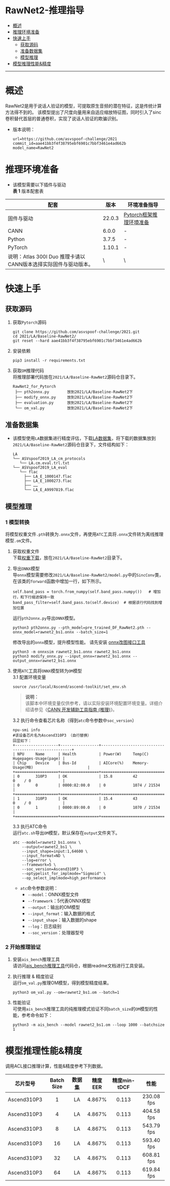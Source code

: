 # RawNet2-推理指导

- [概述](#概述)
- [推理环境准备](#推理环境准备)
- [快速上手](#快速上手)
  - [获取源码](#获取源码)
  - [准备数据集](#准备数据集)
  - [模型推理](#模型推理)
- [模型推理性能&精度](#模型推理性能&精度)

******


# 概述
RawNet2是用于说话人验证的模型，可提取原生音频的潜在特征，这是传统计算方法得不到的。
该模型提出了尺度向量用来自适应缩放特征图，同时引入了sinc卷积替代首层的普通卷积，实现了说话人验证的欺骗识别。

- 版本说明：
  ```
  url=https://github.com/asvspoof-challenge/2021
  commit_id=aae41bb3f4f38795ebf6901c7bbf3461e4ad662b
  model_name=RawNet2
  ```

# 推理环境准备
- 该模型需要以下插件与驱动  
  **表 1**  版本配套表

| 配套                                                     | 版本     | 环境准备指导                                                 |
| ------------------------------------------------------- |--------| ------------------------------------------------------------ |
| 固件与驱动                                                | 22.0.3 | [Pytorch框架推理环境准备](https://www.hiascend.com/document/detail/zh/ModelZoo/pytorchframework/pies) |
| CANN                                                    | 6.0.0  | -                                                            |
| Python                                                  | 3.7.5  | -                                                            |
| PyTorch                                                 | 1.10.1 | -                                                            |
| 说明：Atlas 300I Duo 推理卡请以CANN版本选择实际固件与驱动版本。 | \      | \                                                            |


# 快速上手

## 获取源码

1. 获取`Pytorch`源码  
   ```
   git clone https://github.com/asvspoof-challenge/2021.git
   cd 2021/LA/Baseline-RawNet2/
   git reset --hard aae41bb3f4f38795ebf6901c7bbf3461e4ad662b
   ```
   
2. 安装依赖  
   ```
   pip3 install -r requirements.txt
   ```
   

3. 获取`OM`推理代码  
   将推理部署代码放在`2021/LA/Baseline-RawNet2`源码仓目录下。
   ```
   RawNet2_for_Pytorch
    ├── pth2onnx.py        放到2021/LA/Baseline-RawNet2下
    ├── modify_onnx.py     放到2021/LA/Baseline-RawNet2下
    ├── evaluation.py      放到2021/LA/Baseline-RawNet2下
    └── om_val.py          放到2021/LA/Baseline-RawNet2下
   ```   


## 准备数据集
- 该模型使用`LA`数据集进行精度评估，下载[LA数据集](https://datashare.ed.ac.uk/handle/10283/3336)，将下载的数据集放到`2021/LA/Baseline-RawNet2`源码仓目录下，文件结构如下：
   ```
   LA
   └── ASVspoof2019_LA_cm_protocols
      └── LA.cm.eval.trl.txt
   └── ASVspoof2019_LA_eval
      └── flac
        ├── LA_E_1000147.flac
        ├── LA_E_1000273.flac
        ├── ……
        └── LA_E_A9997819.flac
   ```


## 模型推理
### 1 模型转换  
将模型权重文件`.pth`转换为`.onnx`文件，再使用`ATC`工具将`.onnx`文件转为离线推理模型`.om`文件。

1. 获取权重文件  
   下载[权重下载](https://www.asvspoof.org/asvspoof2021/pre_trained_DF_RawNet2.zip)，放在`2021/LA/Baseline-RawNet2`目录下。
 

2. 导出`ONNX`模型  
   导`onnx`模型需要修改`2021/LA/Baseline-RawNet2/model.py`中的`SincConv`类，在该类的`forward`函数中增加一行，如下所示。  
   ```
   self.band_pass = torch.from_numpy(self.band_pass.numpy())   # 增加行，和下行缩进保持一致
   band_pass_filter=self.band_pass.to(self.device)  # 根据该行代码找到增加位置
   ```
   运行`pth2onnx.py`导出`ONNX`模型。  
   ```
   python3 pth2onnx.py --pth_model=pre_trained_DF_RawNet2.pth --onnx_model=rawnet2_bs1.onnx --batch_size=1
   ```
   修改导出的`onnx`模型，提升模型性能。
   请先安装 [onnx改图接口工具](https://gitee.com/ascend/msadvisor/tree/master/auto-optimizer)   
   ```
   python3 -m onnxsim rawnet2_bs1.onnx rawnet2_bs1.onnx
   python3 modify_onnx.py --input_onnx=rawnet2_bs1.onnx --output_onnx=rawnet2_bs1.onnx
   ```

3. 使用`ATC`工具将`ONNX`模型转为`OM`模型  
   3.1 配置环境变量  
   ```
   source /usr/local/Ascend/ascend-toolkit/set_env.sh
   ```
   > **说明：**  
     该脚本中环境变量仅供参考，请以实际安装环境配置环境变量。详细介绍请参见《[CANN 开发辅助工具指南 \(推理\)](https://support.huawei.com/enterprise/zh/ascend-computing/cann-pid-251168373?category=developer-documents&subcategory=auxiliary-development-tools)》。

   3.2 执行命令查看芯片名称（得到`atc`命令参数中`soc_version`）
   ```
   npu-smi info
   #该设备芯片名为Ascend310P3 （自行替换）
   回显如下：
   +-------------------+-----------------+------------------------------------------------------+
   | NPU     Name      | Health          | Power(W)     Temp(C)           Hugepages-Usage(page) |
   | Chip    Device    | Bus-Id          | AICore(%)    Memory-Usage(MB)                        |
   +===================+=================+======================================================+
   | 0       310P3     | OK              | 15.8         42                0    / 0              |
   | 0       0         | 0000:82:00.0    | 0            1074 / 21534                            |
   +===================+=================+======================================================+
   | 1       310P3     | OK              | 15.4         43                0    / 0              |
   | 0       1         | 0000:89:00.0    | 0            1070 / 21534                            |
   +===================+=================+======================================================+
   ```

   3.3 执行ATC命令  
   运行`atc.sh`导出`OM`模型，默认保存在`output`文件夹下。
   ```
   atc --model=rawnet2_bs1.onnx \
       --output=rawnet2_bs1 \
       --input_shape=input:1,64600 \
       --input_format=ND \
       --log=error \
       --framework=5 \
       --soc_version=Ascend310P3 \
       --optypelist_for_implmode="Sigmoid" \
       --op_select_implmode=high_performance
   ```
      - `atc`命令参数说明：
        -   `--model`：ONNX模型文件
        -   `--framework`：5代表ONNX模型
        -   `--output`：输出的OM模型
        -   `--input_format`：输入数据的格式
        -   `--input_shape`：输入数据的shape
        -   `--log`：日志级别
        -   `--soc_version`：处理器型号

    
### 2 开始推理验证

1. 安装`ais_bench`推理工具  
   请访问[ais_bench推理工具](https://gitee.com/ascend/tools/tree/master/ais-bench_workload/tool/ais_bench)代码仓，根据readme文档进行工具安装。

2. 执行推理 & 精度验证  
   运行`om_val.py`推理OM模型，得到模型精度结果。
   ```
   python3 om_val.py --om=rawnet2_bs1.om --batch=1
   ```

3. 性能验证  
   可使用`ais_bench`推理工具的纯推理模式验证不同`batch_size`的`OM`模型的性能，参考命令如下：
   ```
   python3 -m ais_bench --model rawnet2_bs1.om --loop 1000 --batchsize 1 
   ```

# 模型推理性能&精度

调用ACL接口推理计算，性能&精度参考下列数据。

|   芯片型号   | Batch Size |   数据集    | 精度EER  | 精度min-tDCF |     性能     |
|:-----------:|:----------:|:--------:|:------:|:----------:|:----------:|
| Ascend310P3 |     1      |      LA  | 4.867% |   0.113    | 230.08 fps |
| Ascend310P3 |     4      |      LA  | 4.867% |   0.113    | 404.58 fps |
| Ascend310P3 |     8      |      LA  | 4.867% |   0.113    | 543.79 fps |
| Ascend310P3 |     16     |      LA  | 4.867% |   0.113    | 593.40 fps |
| Ascend310P3 |     32     |      LA  | 4.867% |   0.113    | 608.81 fps |
| Ascend310P3 |     64     |      LA  | 4.867% |   0.113    | 619.84 fps |
